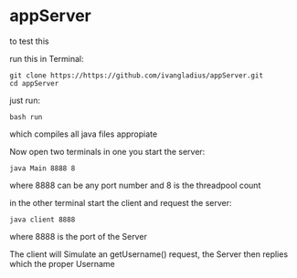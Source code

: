# appServer

to test this

run this in Terminal:
```
git clone https://https://github.com/ivangladius/appServer.git
cd appServer
``` 
just run: 
```
bash run
```
which compiles all java files appropiate

Now open two terminals in one you start the server: 
```
java Main 8888 8
```
where 8888 can be any port number and 8 is the threadpool count

in the other terminal start the client and request the server: 
```
java client 8888
```
where 8888 is the port of the Server

The client will Simulate an getUsername() request, the Server then replies which the proper Username

